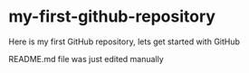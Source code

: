 # my-first-github-repository
Here is my first GitHub repository, lets get started with GitHub

README.md file was just edited manually
